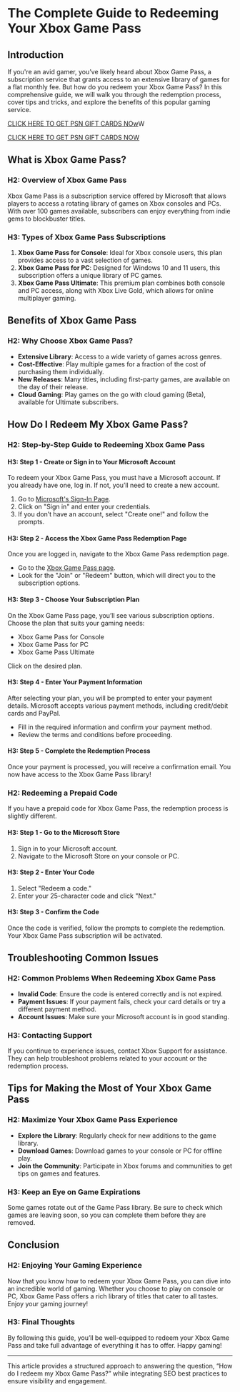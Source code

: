 # The Complete Guide to Redeeming Your Xbox Game Pass

## Introduction

If you're an avid gamer, you’ve likely heard about Xbox Game Pass, a subscription service that grants access to an extensive library of games for a flat monthly fee. But how do you redeem your Xbox Game Pass? In this comprehensive guide, we will walk you through the redemption process, cover tips and tricks, and explore the benefits of this popular gaming service. 


[CLICK HERE TO GET PSN GIFT CARDS NOw](https://todaylink.site/freegiftcard/)W

[CLICK HERE TO GET PSN GIFT CARDS NOW](https://todaylink.site/freegiftcard/)


## What is Xbox Game Pass?

### H2: Overview of Xbox Game Pass

Xbox Game Pass is a subscription service offered by Microsoft that allows players to access a rotating library of games on Xbox consoles and PCs. With over 100 games available, subscribers can enjoy everything from indie gems to blockbuster titles. 

### H3: Types of Xbox Game Pass Subscriptions

1. **Xbox Game Pass for Console**: Ideal for Xbox console users, this plan provides access to a vast selection of games.
2. **Xbox Game Pass for PC**: Designed for Windows 10 and 11 users, this subscription offers a unique library of PC games.
3. **Xbox Game Pass Ultimate**: This premium plan combines both console and PC access, along with Xbox Live Gold, which allows for online multiplayer gaming.

## Benefits of Xbox Game Pass

### H2: Why Choose Xbox Game Pass?

- **Extensive Library**: Access to a wide variety of games across genres.
- **Cost-Effective**: Play multiple games for a fraction of the cost of purchasing them individually.
- **New Releases**: Many titles, including first-party games, are available on the day of their release.
- **Cloud Gaming**: Play games on the go with cloud gaming (Beta), available for Ultimate subscribers.

## How Do I Redeem My Xbox Game Pass?

### H2: Step-by-Step Guide to Redeeming Xbox Game Pass

#### H3: Step 1 - Create or Sign in to Your Microsoft Account

To redeem your Xbox Game Pass, you must have a Microsoft account. If you already have one, log in. If not, you’ll need to create a new account.

1. Go to [Microsoft's Sign-In Page](https://account.microsoft.com/).
2. Click on "Sign in" and enter your credentials.
3. If you don’t have an account, select "Create one!" and follow the prompts.

#### H3: Step 2 - Access the Xbox Game Pass Redemption Page

Once you are logged in, navigate to the Xbox Game Pass redemption page.

- Go to the [Xbox Game Pass page](https://www.xbox.com/en-US/xbox-game-pass).
- Look for the "Join" or "Redeem" button, which will direct you to the subscription options.

#### H3: Step 3 - Choose Your Subscription Plan

On the Xbox Game Pass page, you’ll see various subscription options. Choose the plan that suits your gaming needs:

- Xbox Game Pass for Console
- Xbox Game Pass for PC
- Xbox Game Pass Ultimate

Click on the desired plan.

#### H3: Step 4 - Enter Your Payment Information

After selecting your plan, you will be prompted to enter your payment details. Microsoft accepts various payment methods, including credit/debit cards and PayPal.

- Fill in the required information and confirm your payment method.
- Review the terms and conditions before proceeding.

#### H3: Step 5 - Complete the Redemption Process

Once your payment is processed, you will receive a confirmation email. You now have access to the Xbox Game Pass library!

### H2: Redeeming a Prepaid Code

If you have a prepaid code for Xbox Game Pass, the redemption process is slightly different.

#### H3: Step 1 - Go to the Microsoft Store

1. Sign in to your Microsoft account.
2. Navigate to the Microsoft Store on your console or PC.

#### H3: Step 2 - Enter Your Code

1. Select "Redeem a code."
2. Enter your 25-character code and click "Next."

#### H3: Step 3 - Confirm the Code

Once the code is verified, follow the prompts to complete the redemption. Your Xbox Game Pass subscription will be activated.

## Troubleshooting Common Issues

### H2: Common Problems When Redeeming Xbox Game Pass

- **Invalid Code**: Ensure the code is entered correctly and is not expired.
- **Payment Issues**: If your payment fails, check your card details or try a different payment method.
- **Account Issues**: Make sure your Microsoft account is in good standing.

### H3: Contacting Support

If you continue to experience issues, contact Xbox Support for assistance. They can help troubleshoot problems related to your account or the redemption process.

## Tips for Making the Most of Your Xbox Game Pass

### H2: Maximize Your Xbox Game Pass Experience

- **Explore the Library**: Regularly check for new additions to the game library.
- **Download Games**: Download games to your console or PC for offline play.
- **Join the Community**: Participate in Xbox forums and communities to get tips on games and features.

### H3: Keep an Eye on Game Expirations

Some games rotate out of the Game Pass library. Be sure to check which games are leaving soon, so you can complete them before they are removed.

## Conclusion

### H2: Enjoying Your Gaming Experience

Now that you know how to redeem your Xbox Game Pass, you can dive into an incredible world of gaming. Whether you choose to play on console or PC, Xbox Game Pass offers a rich library of titles that cater to all tastes. Enjoy your gaming journey!

### H3: Final Thoughts

By following this guide, you’ll be well-equipped to redeem your Xbox Game Pass and take full advantage of everything it has to offer. Happy gaming!

---

This article provides a structured approach to answering the question, “How do I redeem my Xbox Game Pass?” while integrating SEO best practices to ensure visibility and engagement.
